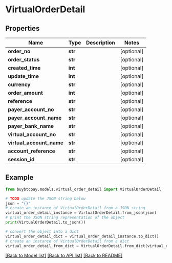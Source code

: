 # VirtualOrderDetail


## Properties

Name | Type | Description | Notes
------------ | ------------- | ------------- | -------------
**order_no** | **str** |  | [optional] 
**order_status** | **str** |  | [optional] 
**created_time** | **int** |  | [optional] 
**update_time** | **int** |  | [optional] 
**currency** | **str** |  | [optional] 
**order_amount** | **int** |  | [optional] 
**reference** | **str** |  | [optional] 
**payer_account_no** | **str** |  | [optional] 
**payer_account_name** | **str** |  | [optional] 
**payer_bank_name** | **str** |  | [optional] 
**virtual_account_no** | **str** |  | [optional] 
**virtual_account_name** | **str** |  | [optional] 
**account_reference** | **str** |  | [optional] 
**session_id** | **str** |  | [optional] 

## Example

```python
from buybtcpay.models.virtual_order_detail import VirtualOrderDetail

# TODO update the JSON string below
json = "{}"
# create an instance of VirtualOrderDetail from a JSON string
virtual_order_detail_instance = VirtualOrderDetail.from_json(json)
# print the JSON string representation of the object
print(VirtualOrderDetail.to_json())

# convert the object into a dict
virtual_order_detail_dict = virtual_order_detail_instance.to_dict()
# create an instance of VirtualOrderDetail from a dict
virtual_order_detail_from_dict = VirtualOrderDetail.from_dict(virtual_order_detail_dict)
```
[[Back to Model list]](../README.md#documentation-for-models) [[Back to API list]](../README.md#documentation-for-api-endpoints) [[Back to README]](../README.md)


